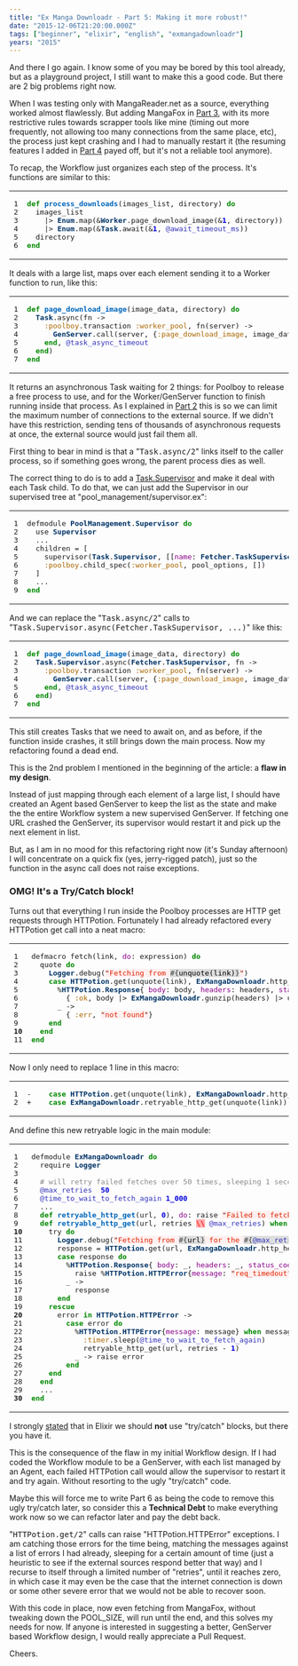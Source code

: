 ```yaml
---
title: "Ex Manga Downloadr - Part 5: Making it more robust!"
date: "2015-12-06T21:20:00.000Z"
tags: ["beginner", "elixir", "english", "exmangadownloadr"]
years: "2015"
---
```


<p></p>
<p>And there I go again. I know some of you may be bored by this tool already, but as a playground project, I still want to make this a good code. But there are 2 big problems right now.</p>
<p>When I was testing only with MangaReader.net as a source, everything worked almost flawlessly. But adding MangaFox in <a href="http://www.akitaonrails.com/2015/12/02/ex-manga-downloadr-part-3-mangafox-support">Part 3</a>, with its more restrictive rules towards scrapper tools like mine (timing out more frequently, not allowing too many connections from the same place, etc), the process just kept crashing and I had to manually restart it (the resuming features I added in <a href="http://www.akitaonrails.com/2015/12/03/ex-manga-downloadr-part-4-learning-through-refactoring">Part 4</a> payed off, but it's not a reliable tool anymore).</p>
<p></p>
<p></p>
<p>To recap, the Workflow just organizes each step of the process. It's functions are similar to this:</p>
<table class="CodeRay">
  <tbody>
    <tr>
      <td class="line_numbers" title="click to toggle" onclick="with (this.firstChild.style) { display = (display == '') ? 'none' : '' }"><pre>1<tt>
</tt>2<tt>
</tt>3<tt>
</tt>4<tt>
</tt>5<tt>
</tt>6<tt>
</tt></pre>
      </td>
      <td class="code"><pre ondblclick="with (this.style) { overflow = (overflow == 'auto' || overflow == '') ? 'visible' : 'auto' }"><span style="color:#080;font-weight:bold">def</span> <span style="color:#06B;font-weight:bold">process_downloads</span>(images_list, directory) <span style="color:#080;font-weight:bold">do</span><tt>
</tt>  images_list<tt>
</tt>    |&gt; <span style="color:#036;font-weight:bold">Enum</span>.map(&amp;<span style="color:#036;font-weight:bold">Worker</span>.page_download_image(&amp;<span style="color:#00D;font-weight:bold">1</span>, directory))<tt>
</tt>    |&gt; <span style="color:#036;font-weight:bold">Enum</span>.map(&amp;<span style="color:#036;font-weight:bold">Task</span>.await(&amp;<span style="color:#00D;font-weight:bold">1</span>, <span style="color:#33B">@await_timeout_ms</span>))<tt>
</tt>  directory<tt>
</tt><span style="color:#080;font-weight:bold">end</span><tt>
</tt></pre>
      </td>
    </tr>
  </tbody>
</table>
<p>It deals with a large list, maps over each element sending it to a Worker function to run, like this:</p>
<table class="CodeRay">
  <tbody>
    <tr>
      <td class="line_numbers" title="click to toggle" onclick="with (this.firstChild.style) { display = (display == '') ? 'none' : '' }"><pre>1<tt>
</tt>2<tt>
</tt>3<tt>
</tt>4<tt>
</tt>5<tt>
</tt>6<tt>
</tt>7<tt>
</tt></pre>
      </td>
      <td class="code"><pre ondblclick="with (this.style) { overflow = (overflow == 'auto' || overflow == '') ? 'visible' : 'auto' }"><span style="color:#080;font-weight:bold">def</span> <span style="color:#06B;font-weight:bold">page_download_image</span>(image_data, directory) <span style="color:#080;font-weight:bold">do</span><tt>
</tt>  <span style="color:#036;font-weight:bold">Task</span>.async(fn -&gt;<tt>
</tt>    <span style="color:#A60">:poolboy</span>.transaction <span style="color:#A60">:worker_pool</span>, fn(server) -&gt;<tt>
</tt>      <span style="color:#036;font-weight:bold">GenServer</span>.call(server, {<span style="color:#A60">:page_download_image</span>, image_data, directory}, <span style="color:#33B">@genserver_call_timeout</span>)<tt>
</tt>    <span style="color:#080;font-weight:bold">end</span>, <span style="color:#33B">@task_async_timeout</span><tt>
</tt>  <span style="color:#080;font-weight:bold">end</span>)<tt>
</tt><span style="color:#080;font-weight:bold">end</span><tt>
</tt></pre>
      </td>
    </tr>
  </tbody>
</table>
<p>It returns an asynchronous Task waiting for 2 things: for Poolboy to release a free process to use, and for the Worker/GenServer function to finish running inside that process. As I explained in <a href="https://www.akitaonrails.com/2015/11/19/ex-manga-downloadr-part-2-poolboy-to-the-rescue">Part 2</a> this is so we can limit the maximum number of connections to the external source. If we didn't have this restriction, sending tens of thousands of asynchronous requests at once, the external source would just fail them all.</p>
<p>First thing to bear in mind is that a "<tt>Task.async/2</tt>" links itself to the caller process, so if something goes wrong, the parent process dies as well.</p>
<p>The correct thing to do is to add a <a href="https://elixir-lang.org/docs/stable/elixir/Task.Supervisor.html">Task.Supervisor</a> and make it deal with each Task child. To do that, we can just add the Supervisor in our supervised tree at "pool_management/supervisor.ex":</p>
<table class="CodeRay">
  <tbody>
    <tr>
      <td class="line_numbers" title="click to toggle" onclick="with (this.firstChild.style) { display = (display == '') ? 'none' : '' }"><pre>1<tt>
</tt>2<tt>
</tt>3<tt>
</tt>4<tt>
</tt>5<tt>
</tt>6<tt>
</tt>7<tt>
</tt>8<tt>
</tt>9<tt>
</tt></pre>
      </td>
      <td class="code"><pre ondblclick="with (this.style) { overflow = (overflow == 'auto' || overflow == '') ? 'visible' : 'auto' }">defmodule <span style="color:#036;font-weight:bold">PoolManagement</span>.<span style="color:#036;font-weight:bold">Supervisor</span> <span style="color:#080;font-weight:bold">do</span><tt>
</tt>  use <span style="color:#036;font-weight:bold">Supervisor</span><tt>
</tt>  ...<tt>
</tt>  children = [<tt>
</tt>    supervisor(<span style="color:#036;font-weight:bold">Task</span>.<span style="color:#036;font-weight:bold">Supervisor</span>, [[<span style="color:#808">name</span>: <span style="color:#036;font-weight:bold">Fetcher</span>.<span style="color:#036;font-weight:bold">TaskSupervisor</span>]]),<tt>
</tt>    <span style="color:#A60">:poolboy</span>.child_spec(<span style="color:#A60">:worker_pool</span>, pool_options, [])<tt>
</tt>  ]<tt>
</tt>  ...<tt>
</tt><span style="color:#080;font-weight:bold">end</span><tt>
</tt></pre>
      </td>
    </tr>
  </tbody>
</table>
<p>And we can replace the "<tt>Task.async/2</tt>" calls to "<tt>Task.Supervisor.async(Fetcher.TaskSupervisor, ...)</tt>" like this:</p>
<table class="CodeRay">
  <tbody>
    <tr>
      <td class="line_numbers" title="click to toggle" onclick="with (this.firstChild.style) { display = (display == '') ? 'none' : '' }"><pre>1<tt>
</tt>2<tt>
</tt>3<tt>
</tt>4<tt>
</tt>5<tt>
</tt>6<tt>
</tt>7<tt>
</tt></pre>
      </td>
      <td class="code"><pre ondblclick="with (this.style) { overflow = (overflow == 'auto' || overflow == '') ? 'visible' : 'auto' }"><span style="color:#080;font-weight:bold">def</span> <span style="color:#06B;font-weight:bold">page_download_image</span>(image_data, directory) <span style="color:#080;font-weight:bold">do</span><tt>
</tt>  <span style="color:#036;font-weight:bold">Task</span>.<span style="color:#036;font-weight:bold">Supervisor</span>.async(<span style="color:#036;font-weight:bold">Fetcher</span>.<span style="color:#036;font-weight:bold">TaskSupervisor</span>, fn -&gt;<tt>
</tt>    <span style="color:#A60">:poolboy</span>.transaction <span style="color:#A60">:worker_pool</span>, fn(server) -&gt;<tt>
</tt>      <span style="color:#036;font-weight:bold">GenServer</span>.call(server, {<span style="color:#A60">:page_download_image</span>, image_data, directory}, <span style="color:#33B">@genserver_call_timeout</span>)<tt>
</tt>    <span style="color:#080;font-weight:bold">end</span>, <span style="color:#33B">@task_async_timeout</span><tt>
</tt>  <span style="color:#080;font-weight:bold">end</span>)<tt>
</tt><span style="color:#080;font-weight:bold">end</span><tt>
</tt></pre>
      </td>
    </tr>
  </tbody>
</table>
<p>This still creates Tasks that we need to await on, and as before, if the function inside crashes, it still brings down the main process. Now my refactoring found a dead end.</p>
<p>This is the 2nd problem I mentioned in the beginning of the article: a <strong>flaw in my design</strong>.</p>
<p>Instead of just mapping through each element of a large list, I should have created an Agent based GenServer to keep the list as the state and make the the entire Workflow system a new supervised GenServer. If fetching one URL crashed the GenServer, its supervisor would restart it and pick up the next element in list.</p>
<p>But, as I am in no mood for this refactoring right now (it's Sunday afternoon) I will concentrate on a quick fix (yes, jerry-rigged patch), just so the function in the async call does not raise exceptions.</p>
<h3>OMG! It's a Try/Catch block!</h3>
<p>Turns out that everything I run inside the Poolboy processes are HTTP get requests through HTTPotion. Fortunately I had already refactored every HTTPotion get call into a neat macro:</p>
<table class="CodeRay">
  <tbody>
    <tr>
      <td class="line_numbers" title="click to toggle" onclick="with (this.firstChild.style) { display = (display == '') ? 'none' : '' }"><pre>1<tt>
</tt>2<tt>
</tt>3<tt>
</tt>4<tt>
</tt>5<tt>
</tt>6<tt>
</tt>7<tt>
</tt>8<tt>
</tt>9<tt>
</tt><strong>10</strong><tt>
</tt>11<tt>
</tt></pre>
      </td>
      <td class="code"><pre ondblclick="with (this.style) { overflow = (overflow == 'auto' || overflow == '') ? 'visible' : 'auto' }">defmacro fetch(link, <span style="color:#808">do</span>: expression) <span style="color:#080;font-weight:bold">do</span><tt>
</tt>  quote <span style="color:#080;font-weight:bold">do</span><tt>
</tt>    <span style="color:#036;font-weight:bold">Logger</span>.debug(<span style="background-color:#fff0f0;color:#D20"><span style="color:#710">"</span><span style="">Fetching from </span><span style="background:#ddd;color:black"><span style="background:#ddd;font-weight:bold;color:#666">#{</span>unquote(link)<span style="background:#ddd;font-weight:bold;color:#666">}</span></span><span style="color:#710">"</span></span>)<tt>
</tt>    <span style="color:#080;font-weight:bold">case</span> <span style="color:#036;font-weight:bold">HTTPotion</span>.get(unquote(link), <span style="color:#036;font-weight:bold">ExMangaDownloadr</span>.http_headers) <span style="color:#080;font-weight:bold">do</span><tt>
</tt>      %<span style="color:#036;font-weight:bold">HTTPotion</span>.<span style="color:#036;font-weight:bold">Response</span>{ <span style="color:#808">body</span>: body, <span style="color:#808">headers</span>: headers, <span style="color:#808">status_code</span>: <span style="color:#00D;font-weight:bold">200</span> } -&gt;<tt>
</tt>        { <span style="color:#A60">:ok</span>, body |&gt; <span style="color:#036;font-weight:bold">ExMangaDownloadr</span>.gunzip(headers) |&gt; unquote(expression) }<tt>
</tt>      _ -&gt;<tt>
</tt>        { <span style="color:#A60">:err</span>, <span style="background-color:#fff0f0;color:#D20"><span style="color:#710">"</span><span style="">not found</span><span style="color:#710">"</span></span>}<tt>
</tt>    <span style="color:#080;font-weight:bold">end</span><tt>
</tt>  <span style="color:#080;font-weight:bold">end</span><tt>
</tt><span style="color:#080;font-weight:bold">end</span><tt>
</tt></pre>
      </td>
    </tr>
  </tbody>
</table>
<p>Now I only need to replace 1 line in this macro:</p>
<table class="CodeRay">
  <tbody>
    <tr>
      <td class="line_numbers" title="click to toggle" onclick="with (this.firstChild.style) { display = (display == '') ? 'none' : '' }"><pre>1<tt>
</tt>2<tt>
</tt></pre>
      </td>
      <td class="code"><pre ondblclick="with (this.style) { overflow = (overflow == 'auto' || overflow == '') ? 'visible' : 'auto' }">-    <span style="color:#080;font-weight:bold">case</span> <span style="color:#036;font-weight:bold">HTTPotion</span>.get(unquote(link), <span style="color:#036;font-weight:bold">ExMangaDownloadr</span>.http_headers) <span style="color:#080;font-weight:bold">do</span><tt>
</tt>+    <span style="color:#080;font-weight:bold">case</span> <span style="color:#036;font-weight:bold">ExMangaDownloadr</span>.retryable_http_get(unquote(link)) <span style="color:#080;font-weight:bold">do</span><tt>
</tt></pre>
      </td>
    </tr>
  </tbody>
</table>
<p>And define this new retryable logic in the main module:</p>
<table class="CodeRay">
  <tbody>
    <tr>
      <td class="line_numbers" title="click to toggle" onclick="with (this.firstChild.style) { display = (display == '') ? 'none' : '' }"><pre>1<tt>
</tt>2<tt>
</tt>3<tt>
</tt>4<tt>
</tt>5<tt>
</tt>6<tt>
</tt>7<tt>
</tt>8<tt>
</tt>9<tt>
</tt><strong>10</strong><tt>
</tt>11<tt>
</tt>12<tt>
</tt>13<tt>
</tt>14<tt>
</tt>15<tt>
</tt>16<tt>
</tt>17<tt>
</tt>18<tt>
</tt>19<tt>
</tt><strong>20</strong><tt>
</tt>21<tt>
</tt>22<tt>
</tt>23<tt>
</tt>24<tt>
</tt>25<tt>
</tt>26<tt>
</tt>27<tt>
</tt>28<tt>
</tt>29<tt>
</tt><strong>30</strong><tt>
</tt></pre>
      </td>
      <td class="code"><pre ondblclick="with (this.style) { overflow = (overflow == 'auto' || overflow == '') ? 'visible' : 'auto' }">defmodule <span style="color:#036;font-weight:bold">ExMangaDownloadr</span> <span style="color:#080;font-weight:bold">do</span><tt>
</tt>  require <span style="color:#036;font-weight:bold">Logger</span><tt>
</tt><tt>
</tt>  <span style="color:#888"># will retry failed fetches over 50 times, sleeping 1 second between each retry</span><tt>
</tt>  <span style="color:#33B">@max_retries</span>  <span style="color:#00D;font-weight:bold">50</span><tt>
</tt>  <span style="color:#33B">@time_to_wait_to_fetch_again</span> <span style="color:#00D;font-weight:bold">1_000</span><tt>
</tt>  ...<tt>
</tt>  <span style="color:#080;font-weight:bold">def</span> <span style="color:#06B;font-weight:bold">retryable_http_get</span>(url, <span style="color:#00D;font-weight:bold">0</span>), <span style="color:#808">do</span>: raise <span style="background-color:#fff0f0;color:#D20"><span style="color:#710">"</span><span style="">Failed to fetch from </span><span style="background:#ddd;color:black"><span style="background:#ddd;font-weight:bold;color:#666">#{</span>url<span style="background:#ddd;font-weight:bold;color:#666">}</span></span><span style=""> after </span><span style="background:#ddd;color:black"><span style="background:#ddd;font-weight:bold;color:#666">#{</span><span style="color:#33B">@max_retries</span><span style="background:#ddd;font-weight:bold;color:#666">}</span></span><span style=""> retries.</span><span style="color:#710">"</span></span><tt>
</tt>  <span style="color:#080;font-weight:bold">def</span> <span style="color:#06B;font-weight:bold">retryable_http_get</span>(url, retries <span style="color:#F00;background-color:#FAA">\</span><span style="color:#F00;background-color:#FAA">\</span> <span style="color:#33B">@max_retries</span>) <span style="color:#080;font-weight:bold">when</span> retries &gt; <span style="color:#00D;font-weight:bold">0</span> <span style="color:#080;font-weight:bold">do</span><tt>
</tt>    try <span style="color:#080;font-weight:bold">do</span><tt>
</tt>      <span style="color:#036;font-weight:bold">Logger</span>.debug(<span style="background-color:#fff0f0;color:#D20"><span style="color:#710">"</span><span style="">Fetching from </span><span style="background:#ddd;color:black"><span style="background:#ddd;font-weight:bold;color:#666">#{</span>url<span style="background:#ddd;font-weight:bold;color:#666">}</span></span><span style=""> for the </span><span style="background:#ddd;color:black"><span style="background:#ddd;font-weight:bold;color:#666">#{</span><span style="color:#33B">@max_retries</span> - retries<span style="background:#ddd;font-weight:bold;color:#666">}</span></span><span style=""> time.</span><span style="color:#710">"</span></span>)<tt>
</tt>      response = <span style="color:#036;font-weight:bold">HTTPotion</span>.get(url, <span style="color:#036;font-weight:bold">ExMangaDownloadr</span>.http_headers)<tt>
</tt>      <span style="color:#080;font-weight:bold">case</span> response <span style="color:#080;font-weight:bold">do</span><tt>
</tt>        %<span style="color:#036;font-weight:bold">HTTPotion</span>.<span style="color:#036;font-weight:bold">Response</span>{ <span style="color:#808">body</span>: _, <span style="color:#808">headers</span>: _, <span style="color:#808">status_code</span>: status } <span style="color:#080;font-weight:bold">when</span> status &gt; <span style="color:#00D;font-weight:bold">499</span> -&gt;<tt>
</tt>          raise %<span style="color:#036;font-weight:bold">HTTPotion</span>.<span style="color:#036;font-weight:bold">HTTPError</span>{<span style="color:#808">message</span>: <span style="background-color:#fff0f0;color:#D20"><span style="color:#710">"</span><span style="">req_timedout</span><span style="color:#710">"</span></span>}<tt>
</tt>        _ -&gt;<tt>
</tt>          response<tt>
</tt>      <span style="color:#080;font-weight:bold">end</span><tt>
</tt>    <span style="color:#080;font-weight:bold">rescue</span><tt>
</tt>      error <span style="color:#080;font-weight:bold">in</span> <span style="color:#036;font-weight:bold">HTTPotion</span>.<span style="color:#036;font-weight:bold">HTTPError</span> -&gt;<tt>
</tt>        <span style="color:#080;font-weight:bold">case</span> error <span style="color:#080;font-weight:bold">do</span><tt>
</tt>          %<span style="color:#036;font-weight:bold">HTTPotion</span>.<span style="color:#036;font-weight:bold">HTTPError</span>{<span style="color:#808">message</span>: message} <span style="color:#080;font-weight:bold">when</span> message <span style="color:#080;font-weight:bold">in</span> <span style="color:#33B">@http_errors</span> -&gt;<tt>
</tt>            <span style="color:#A60">:timer</span>.sleep(<span style="color:#33B">@time_to_wait_to_fetch_again</span>)<tt>
</tt>            retryable_http_get(url, retries - <span style="color:#00D;font-weight:bold">1</span>)<tt>
</tt>          _ -&gt; raise error<tt>
</tt>        <span style="color:#080;font-weight:bold">end</span><tt>
</tt>    <span style="color:#080;font-weight:bold">end</span><tt>
</tt>  <span style="color:#080;font-weight:bold">end</span><tt>
</tt>  ...<tt>
</tt><span style="color:#080;font-weight:bold">end</span><tt>
</tt></pre>
      </td>
    </tr>
  </tbody>
</table>
<p>I strongly <a href="https://www.akitaonrails.com/2015/12/01/the-obligatory-why-elixir-personal-take">stated</a> that in Elixir we should <strong>not</strong> use "try/catch" blocks, but there you have it.</p>
<p>This is the consequence of the flaw in my initial Workflow design. If I had coded the Workflow module to be a GenServer, with each list managed by an Agent, each failed HTTPotion call would allow the supervisor to restart it and try again. Without resorting to the ugly "try/catch" code.</p>
<p>Maybe this will force me to write Part 6 as being the code to remove this ugly try/catch later, so consider this a <strong>Technical Debt</strong> to make everything work now so we can refactor later and pay the debt back.</p>
<p>"<tt>HTTPotion.get/2</tt>" calls can raise "HTTPotion.HTTPError" exceptions. I am catching those errors for the time being, matching the messages against a list of errors I had already, sleeping for a certain amount of time (just a heuristic to see if the external sources respond better that way) and I recurse to itself through a limited number of "retries", until it reaches zero, in which case it may even be the case that the internet connection is down or some other severe error that we would not be able to recover soon.</p>
<p>With this code in place, now even fetching from MangaFox, without tweaking down the POOL_SIZE, will run until the end, and this solves my needs for now. If anyone is interested in suggesting a better, GenServer based Workflow design, I would really appreciate a Pull Request.</p>
<p>Cheers.</p>
<p></p>